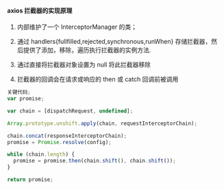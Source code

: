 #### axios 拦截器的实现原理

1. 内部维护了一个 InterceptorManager 的类；
2. 通过 handlers{fullfilled,rejected,synchronous,runWhen} 存储拦截器，然后提供了添加，移除，遍历执行拦截器的实例方法.

3. 通过直接将拦截器对象设置为 null 将此拦截器移除
4. 拦截器的回调会在请求或响应的 then 或 catch 回调前被调用

```js
关键代码;
var promise;

var chain = [dispatchRequest, undefined];

Array.prototype.unshift.apply(chain, requestInterceptorChain);

chain.concat(responseInterceptorChain);
promise = Promise.resolve(config);

while (chain.length) {
  promise = promise.then(chain.shift(), chain.shift());
}

return promise;
```
